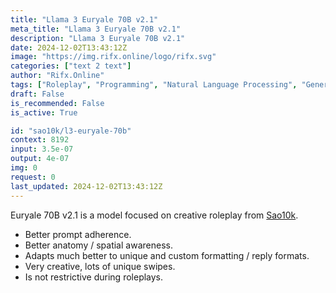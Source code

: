 ```yaml
---
title: "Llama 3 Euryale 70B v2.1"
meta_title: "Llama 3 Euryale 70B v2.1"
description: "Llama 3 Euryale 70B v2.1"
date: 2024-12-02T13:43:12Z
image: "https://img.rifx.online/logo/rifx.svg"
categories: ["text 2 text"]
author: "Rifx.Online"
tags: ["Roleplay", "Programming", "Natural Language Processing", "Generative AI", "Chatbots"]
draft: False
is_recommended: False
is_active: True

id: "sao10k/l3-euryale-70b"
context: 8192
input: 3.5e-07
output: 4e-07
img: 0
request: 0
last_updated: 2024-12-02T13:43:12Z
---
```


Euryale 70B v2.1 is a model focused on creative roleplay from [Sao10k](https://ko-fi.com/sao10k).

- Better prompt adherence.
- Better anatomy / spatial awareness.
- Adapts much better to unique and custom formatting / reply formats.
- Very creative, lots of unique swipes.
- Is not restrictive during roleplays.

